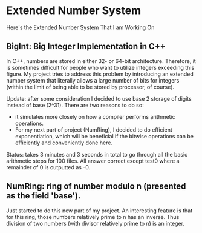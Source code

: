 # Extended Number System
Here's the Extended Number System That I am Working On

## BigInt: Big Integer Implementation in C++

In C++, numbers are stored in either 32- or 64-bit architecture. Therefore, it is sometimes difficult for people who want to utilize integers exceeding this figure. My project tries to address this problem by introducing an extended number system that literally allows a large number of bits for integers (within the limit of being able to be stored by processor, of course). 

Update: after some consideration I decided to use base 2 storage of digits instead of base (2^31). There are two reasons to do so: 
- it simulates more closely on how a compiler performs arithmetic operations. 
- For my next part of project (NumRing), I decided to do efficient exponentiation, which will be beneficial if the bitwise operations can be efficiently and conveniently done here. 

Status: takes 3 minutes and 3 seconds in total to go through all the basic arithmetic steps for 100 files. All answer correct except test0 where a remainder of 0 is outputted as -0. 

## NumRing: ring of number modulo n (presented as the field 'base'). 

Just started to do this new part of my project. An interesting feature is that for this ring, those numbers relatively prime to n has an inverse. Thus division of two numbers (with divisor relatively prime to n) is an integer. 
